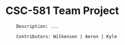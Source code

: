 # CSC-581 Team Project
        Description: ...
        
        Contributors: Wilkenson | Aeron | Kyle

